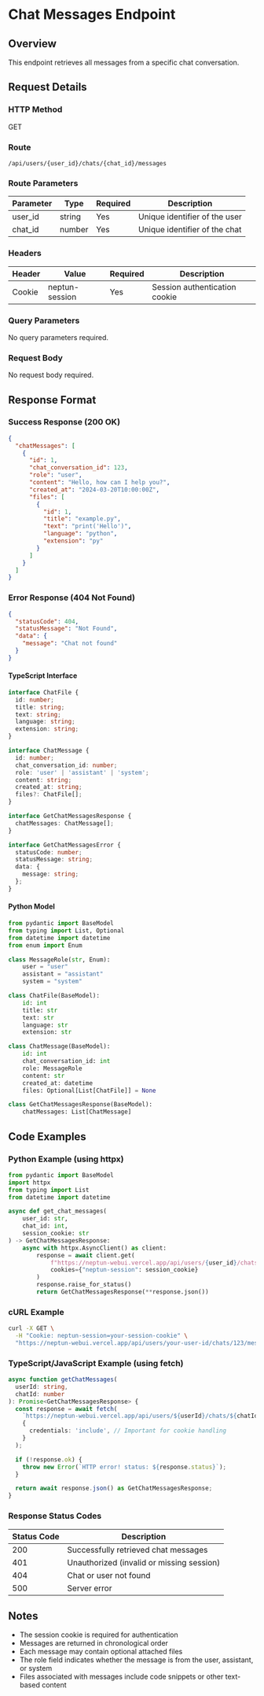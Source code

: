 # Chat Messages Endpoint

## Overview

This endpoint retrieves all messages from a specific chat conversation.

## Request Details

### HTTP Method

GET

### Route

`/api/users/{user_id}/chats/{chat_id}/messages`

### Route Parameters

| Parameter | Type   | Required | Description                              |
|-----------|--------|----------|------------------------------------------|
| user_id   | string | Yes      | Unique identifier of the user           |
| chat_id   | number | Yes      | Unique identifier of the chat           |

### Headers

| Header         | Value          | Required | Description                    |
|----------------|----------------|----------|--------------------------------|
| Cookie         | neptun-session | Yes      | Session authentication cookie  |

### Query Parameters

No query parameters required.

### Request Body

No request body required.

## Response Format

### Success Response (200 OK)

```json
{
  "chatMessages": [
    {
      "id": 1,
      "chat_conversation_id": 123,
      "role": "user",
      "content": "Hello, how can I help you?",
      "created_at": "2024-03-20T10:00:00Z",
      "files": [
        {
          "id": 1,
          "title": "example.py",
          "text": "print('Hello')",
          "language": "python",
          "extension": "py"
        }
      ]
    }
  ]
}
```

### Error Response (404 Not Found)

```json
{
  "statusCode": 404,
  "statusMessage": "Not Found",
  "data": {
    "message": "Chat not found"
  }
}
```

#### TypeScript Interface

```typescript
interface ChatFile {
  id: number;
  title: string;
  text: string;
  language: string;
  extension: string;
}

interface ChatMessage {
  id: number;
  chat_conversation_id: number;
  role: 'user' | 'assistant' | 'system';
  content: string;
  created_at: string;
  files?: ChatFile[];
}

interface GetChatMessagesResponse {
  chatMessages: ChatMessage[];
}

interface GetChatMessagesError {
  statusCode: number;
  statusMessage: string;
  data: {
    message: string;
  };
}
```

#### Python Model

```python
from pydantic import BaseModel
from typing import List, Optional
from datetime import datetime
from enum import Enum

class MessageRole(str, Enum):
    user = "user"
    assistant = "assistant"
    system = "system"

class ChatFile(BaseModel):
    id: int
    title: str
    text: str
    language: str
    extension: str

class ChatMessage(BaseModel):
    id: int
    chat_conversation_id: int
    role: MessageRole
    content: str
    created_at: datetime
    files: Optional[List[ChatFile]] = None

class GetChatMessagesResponse(BaseModel):
    chatMessages: List[ChatMessage]
```

## Code Examples

### Python Example (using httpx)

```python
from pydantic import BaseModel
import httpx
from typing import List
from datetime import datetime

async def get_chat_messages(
    user_id: str,
    chat_id: int,
    session_cookie: str
) -> GetChatMessagesResponse:
    async with httpx.AsyncClient() as client:
        response = await client.get(
            f"https://neptun-webui.vercel.app/api/users/{user_id}/chats/{chat_id}/messages",
            cookies={"neptun-session": session_cookie}
        )
        response.raise_for_status()
        return GetChatMessagesResponse(**response.json())
```

### cURL Example

```bash
curl -X GET \
  -H "Cookie: neptun-session=your-session-cookie" \
  "https://neptun-webui.vercel.app/api/users/your-user-id/chats/123/messages"
```

### TypeScript/JavaScript Example (using fetch)

```typescript
async function getChatMessages(
  userId: string,
  chatId: number
): Promise<GetChatMessagesResponse> {
  const response = await fetch(
    `https://neptun-webui.vercel.app/api/users/${userId}/chats/${chatId}/messages`,
    {
      credentials: 'include', // Important for cookie handling
    }
  );

  if (!response.ok) {
    throw new Error(`HTTP error! status: ${response.status}`);
  }

  return await response.json() as GetChatMessagesResponse;
}
```

### Response Status Codes

| Status Code | Description                                        |
|-------------|----------------------------------------------------|
| 200         | Successfully retrieved chat messages               |
| 401         | Unauthorized (invalid or missing session)          |
| 404         | Chat or user not found                            |
| 500         | Server error                                      |

## Notes

- The session cookie is required for authentication
- Messages are returned in chronological order
- Each message may contain optional attached files
- The role field indicates whether the message is from the user, assistant, or system
- Files associated with messages include code snippets or other text-based content
